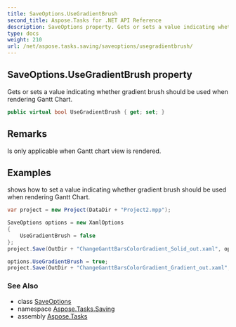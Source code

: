 ```yaml
---
title: SaveOptions.UseGradientBrush
second_title: Aspose.Tasks for .NET API Reference
description: SaveOptions property. Gets or sets a value indicating whether gradient brush should be used when rendering Gantt Chart
type: docs
weight: 210
url: /net/aspose.tasks.saving/saveoptions/usegradientbrush/
---
```

## SaveOptions.UseGradientBrush property

Gets or sets a value indicating whether gradient brush should be used when rendering Gantt Chart.

```csharp
public virtual bool UseGradientBrush { get; set; }
```

## Remarks

Is only applicable when Gantt chart view is rendered.

## Examples

shows how to set a value indicating whether gradient brush should be used when rendering Gantt Chart.

```csharp
var project = new Project(DataDir + "Project2.mpp");

SaveOptions options = new XamlOptions
{
    UseGradientBrush = false
};
project.Save(OutDir + "ChangeGanttBarsColorGradient_Solid_out.xaml", options);

options.UseGradientBrush = true;
project.Save(OutDir + "ChangeGanttBarsColorGradient_Gradient_out.xaml", options);
```

### See Also

* class [SaveOptions](../)
* namespace [Aspose.Tasks.Saving](../../saveoptions/)
* assembly [Aspose.Tasks](../../../)


